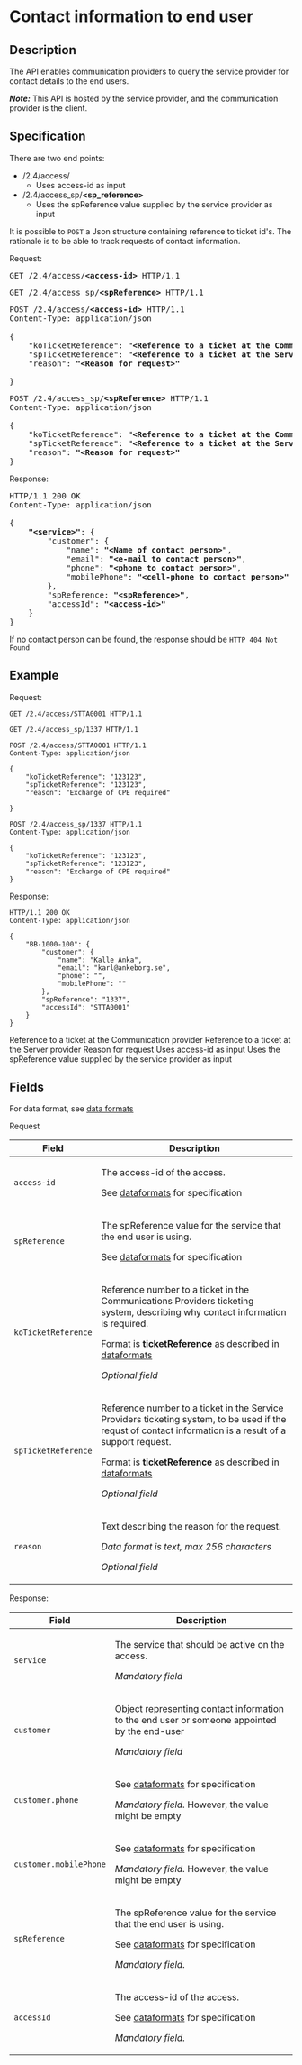 # Contact information to end user
## Description
The API enables communication providers to query the service provider for contact details to the end users.

***Note:*** This API is hosted by the service provider, and the communication provider is the client.

## Specification

There are two end points:
* /2.4/access/<b><access-id></b>
  - Uses access-id as input
* /2.4/access_sp/<b><sp_reference></b>
  - Uses the spReference value supplied by the service provider as input

It is possible to `POST` a Json structure containing reference to ticket id's.
The rationale is to be able to track requests of contact information.
 

Request:
<pre>
GET /2.4/access/<b>&lt;access-id&gt;</b> HTTP/1.1
</pre>

<pre>
GET /2.4/access_sp/<b>&lt;spReference&gt;</b> HTTP/1.1
</pre>

<pre>
POST /2.4/access/<b>&lt;access-id&gt;</b> HTTP/1.1
Content-Type: application/json

{
    "koTicketReference": <b>"&lt;Reference to a ticket at the Communication provider&gt;"</b>,
    "spTicketReference": <b>"&lt;Reference to a ticket at the Servier provider&gt;"</b>,
    "reason": <b>"&lt;Reason for request&gt;"</b>

}
</pre>
<pre>
POST /2.4/access_sp/<b>&lt;spReference&gt;</b> HTTP/1.1
Content-Type: application/json

{
    "koTicketReference": <b>"&lt;Reference to a ticket at the Communication provider&gt;"</b>,
    "spTicketReference": <b>"&lt;Reference to a ticket at the Servier provider&gt;"</b>,
    "reason": <b>"&lt;Reason for request&gt;"</b>
}
</pre>

Response:
<pre>
HTTP/1.1 200 OK
Content-Type: application/json

{
    <b>"&lt;service&gt;"</b>: {
        "customer": {
            "name": <b>"&lt;Name of contact person&gt;"</b>,
            "email": <b>"&lt;e-mail to contact person&gt;"</b>,
            "phone": <b>"&lt;phone to contact person&gt;"</b>,
            "mobilePhone": <b>"&lt;cell-phone to contact person&gt;"</b>
        },
        "spReference: <b>"&lt;spReference&gt;"</b>,
        "accessId": <b>"&lt;access-id&gt;"</b> 
    }
}
</pre>


If no contact person can be found, the response should be `HTTP 404 Not Found`


## Example
Request:
```http
GET /2.4/access/STTA0001 HTTP/1.1
```

```http
GET /2.4/access_sp/1337 HTTP/1.1
```

```http
POST /2.4/access/STTA0001 HTTP/1.1
Content-Type: application/json

{
    "koTicketReference": "123123",
    "spTicketReference": "123123",
    "reason": "Exchange of CPE required"

}
```
```http
POST /2.4/access_sp/1337 HTTP/1.1
Content-Type: application/json

{
    "koTicketReference": "123123",
    "spTicketReference": "123123",
    "reason": "Exchange of CPE required"
}
```

Response:
```http
HTTP/1.1 200 OK
Content-Type: application/json

{
    "BB-1000-100": {
        "customer": {
            "name": "Kalle Anka",
            "email": "karl@ankeborg.se",
            "phone": "",
            "mobilePhone": ""
        },
        "spReference": "1337",
        "accessId": "STTA0001" 
    }
}
```
Reference to a ticket at the Communication provider
Reference to a ticket at the Server provider
Reason for request
Uses access-id as input
Uses the spReference value supplied by the service provider as input

## Fields

For data format, see [data formats](dataformats.md)

Request
<table>
    <thead>
        <tr>
            <th>Field</th>
            <th>Description</th>
        </tr>
    </thead>
    <tbody>
        <tr>
            <td>
                <code>access-id</code>
            </td>
            <td>
                <p>The access-id of the access. </p>
                <p>See <a href=dataformats.md>dataformats</a> for specification</p>
            </td>
        </tr>
        <tr>
            <td>
                <code>spReference</code>
            </td>
            <td>
                <p>The spReference value for the service that the end user is using.</p>
                <p>See <a href=dataformats.md>dataformats</a> for specification</p>
            </td>
        </tr>
        <tr>
            <td>
                <code>koTicketReference</code>
            </td>
            <td>
                <p>Reference number to a ticket in the Communications Providers ticketing system, describing why contact information is required.</p>
                <p>Format is <b>ticketReference</b> as described in <a href=dataformats.md>dataformats</a></p>                
                <p><em>Optional field</em</p>
            </td>
        </tr>
        <tr>
            <td>
                <code>spTicketReference</code>
            </td>
            <td>
                <p>Reference number to a ticket in the Service Providers ticketing system, to be used if the requst of contact information is a result of a support request.</p>
                <p>Format is <b>ticketReference</b> as described in <a href=dataformats.md>dataformats</a></p>                
                <p><em>Optional field</em</p>
            </td>
        </tr>
        <tr>
            <td>
                <code>reason</code>
            </td>
            <td>
                <p>Text describing the reason for the request.</p>
                <p><em>Data format is text, max 256 characters</em></p>
                <p><em>Optional field</em</p>
            </td>
        </tr>
    </tbody>
</table

Response:
<table>
    <thead>
        <tr>
            <th>Field</th>
            <th>Description</th>
        </tr>
    </thead>
    <tbody>
        <tr>
            <td>
                <code>service</code>
            </td>
            <td>
                <p>The service that should be active on the access.</p>
                <p><em>Mandatory field</em></p>
            </td>
        </tr>
        <tr>
            <td>
                <code>customer</code>
            </td>
            <td>
                <p>Object representing contact information to the end user or someone appointed by the end-user</p>
                <p><em>Mandatory field</em></p>
            </td>
        </tr>
        <tr>
            <td>
                <code>customer.phone</code>
            </td>
            <td>
                <p>See <a href=dataformats.md>dataformats</a> for specification</p>
                <p><em>Mandatory field</em>. However, the value might be empty</p>
            </td>
        </tr>
        <tr>
            <td>
                <code>customer.mobilePhone</code>
            </td>
            <td>
                <p>See <a href=dataformats.md>dataformats</a> for specification</p>
                <p><em>Mandatory field</em>. However, the value might be empty</p>
            </td>
        </tr>
        <tr>
            <td>
                <code>spReference</code>
            </td>
            <td>
                <p>The spReference value for the service that the end user is using.</p>
                <p>See <a href=dataformats.md>dataformats</a> for specification</p>
                <p><em>Mandatory field</em>.</p>
            </td>
        </tr>
        <tr>
            <td>
                <code>accessId</code>
            </td>
            <td>
                <p>The access-id of the access. </p>
                <p>See <a href=dataformats.md>dataformats</a> for specification</p>
                <p><em>Mandatory field</em>. </p>
            </td>
        </tr>
    </tbody>
</table>



